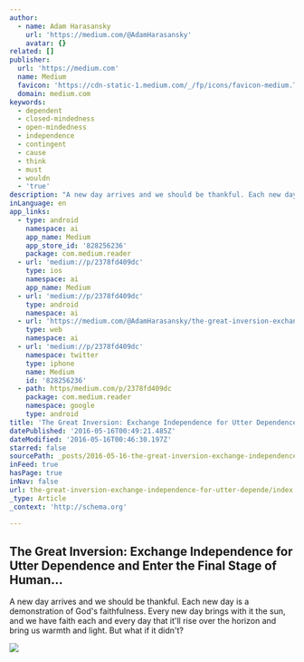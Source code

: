 ```yaml
---
author:
  - name: Adam Harasansky
    url: 'https://medium.com/@AdamHarasansky'
    avatar: {}
related: []
publisher:
  url: 'https://medium.com'
  name: Medium
  favicon: 'https://cdn-static-1.medium.com/_/fp/icons/favicon-medium.TAS6uQ-Y7kcKgi0xjcYHXw.ico'
  domain: medium.com
keywords:
  - dependent
  - closed-mindedness
  - open-mindedness
  - independence
  - contingent
  - cause
  - think
  - must
  - wouldn
  - 'true'
description: "A new day arrives and we should be thankful. Each new day is a demonstration of God's faithfulness. Every new day brings with it the sun, and we have faith each and every day that it'll rise over the horizon and bring us warmth and light. But what if it didn't?"
inLanguage: en
app_links:
  - type: android
    namespace: ai
    app_name: Medium
    app_store_id: '828256236'
    package: com.medium.reader
  - url: 'medium://p/2378fd409dc'
    type: ios
    namespace: ai
    app_name: Medium
  - url: 'medium://p/2378fd409dc'
    type: android
    namespace: ai
  - url: 'https://medium.com/@AdamHarasansky/the-great-inversion-exchange-independence-for-utter-dependence-and-enter-the-final-stage-of-human-2378fd409dc'
    type: web
    namespace: ai
  - url: 'medium://p/2378fd409dc'
    namespace: twitter
    type: iphone
    name: Medium
    id: '828256236'
  - path: https/medium.com/p/2378fd409dc
    package: com.medium.reader
    namespace: google
    type: android
title: 'The Great Inversion: Exchange Independence for Utter Dependence and Enter the Final Stage of Human...'
datePublished: '2016-05-16T00:49:21.485Z'
dateModified: '2016-05-16T00:46:30.197Z'
starred: false
sourcePath: _posts/2016-05-16-the-great-inversion-exchange-independence-for-utter-depende.md
inFeed: true
hasPage: true
inNav: false
url: the-great-inversion-exchange-independence-for-utter-depende/index.html
_type: Article
_context: 'http://schema.org'

---
```

<article style=""><h1>The Great Inversion: Exchange Independence for Utter Dependence and Enter the Final Stage of Human...</h1><p>A new day arrives and we should be thankful. Each new day is a demonstration of God's faithfulness. Every new day brings with it the sun, and we have faith each and every day that it'll rise over the horizon and bring us warmth and light. But what if it didn't?</p><img src="https://cdn-images-1.medium.com/max/1200/1*xEY3sTCe_9tWS9cL4fO6Kg.jpeg" /></article>
